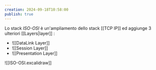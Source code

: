 ```yaml
---
creation: 2024-09-18T10:58:00
publish: true
---
```

Lo stack *ISO-OSI* è un'ampliamento dello stack [[TCP IP]] ed aggiunge 3 ulteriori [[Layers|layer]] :
+ ![[DataLink Layer]]
+ ![[Session Layer]]
+ ![[Presentation Layer]]

![[ISO-OSI.excalidraw]]